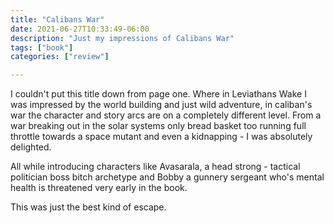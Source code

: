 ```yaml
---
title: "Calibans War"
date: 2021-06-27T10:33:49-06:00
description: "Just my impressions of Calibans War"
tags: ["book"]
categories: ["review"]

---
```


I couldn't put this title down from page one. Where in Leviathans Wake
I was impressed by the world building and just wild adventure, in caliban's
war the character and story arcs are on a completely different level. From
a war breaking out in the solar systems only bread basket too running full
throttle towards a space mutant and even a kidnapping -
I was absolutely delighted.

All while introducing characters like Avasarala, a
head strong - tactical politician boss bitch archetype and Bobby a gunnery sergeant
who's mental health is threatened very early in the book.

This was just the best kind of escape.
